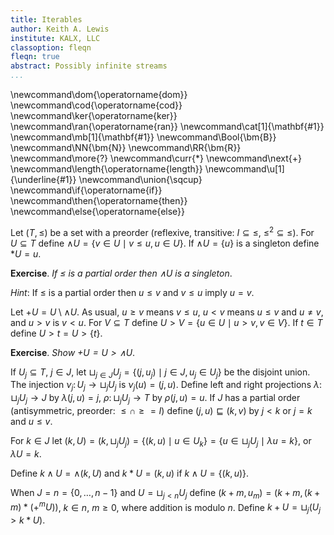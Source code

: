 ```yaml
---
title: Iterables
author: Keith A. Lewis
institute: KALX, LLC
classoption: fleqn
fleqn: true
abstract: Possibly infinite streams
...
```


\newcommand\dom{\operatorname{dom}}
\newcommand\cod{\operatorname{cod}}
\newcommand\ker{\operatorname{ker}}
\newcommand\ran{\operatorname{ran}}
\newcommand\cat[1]{\mathbf{#1}}
\newcommand\mb[1]{\mathbf{#1}}
\newcommand\Bool{\bm{B}}
\newcommand\NN{\bm{N}}
\newcommand\RR{\bm{R}}
\newcommand\more{?}
\newcommand\curr{*}
\newcommand\next{+}
\newcommand\length{\operatorname{length}}
\newcommand\u[1]{\underline{#1}}
\newcommand\union{\sqcup}
\newcommand\if{\operatorname{if}}
\newcommand\then{\operatorname{then}}
\newcommand\else{\operatorname{else}}

Let $(T,\le)$ be a set with a preorder (reflexive, transitive:
$I\subseteq \le$, $\le^2\subseteq\le$).
For $U\subseteq T$ define $\wedge U = \{v\in U\mid v\le u, u\in U\}$.
If $\wedge U = \{u\}$ is a singleton define $*U = u$.

__Exercise__. _If $\le$ is a partial order then $\wedge U$ is a singleton_.

_Hint_: If $\le$ is a partial order then $u\le v$ and $v\le u$ imply $u = v$.

Let $+U = U\setminus\wedge U$. As usual, $u\ge v$ means $v\le u$,
$u<v$ means $u\le v$ and $u\neq v$, and $u > v$ is $v < u$.
For $V\subseteq T$ define $U>V = \{u\in U\mid u>v, v\in V\}$. If $t\in T$
define $U>t = U>\{t\}$.

__Exercise__. _Show $+U = U>\wedge U$_.

If $U_j\subseteq T$, $j\in J$,
let $\sqcup_{j\in J} U_j = \{(j,u_j)\mid j \in J, u_j\in U_j\}$ be the disjoint union.
The injection $ν_j\colon U_j\to\sqcup_j U_j$ is $ν_j(u) = (j, u)$.
Define left and right projections $λ\colon\sqcup_j U_j\to J$
by $λ(j,u) = j$, $ρ\colon\sqcup_j U_j\to T$ by $ρ(j,u) = u$.
If $J$ has a partial order (antisymmetric, preorder: $\le \cap \ge = I$)
define $(j,u)\sqsubseteq (k,v)$ by $j<k$ or $j=k$ and $u\le v$.

For $k\in J$ let $(k, U) = (k,\sqcup_j U_j) = \{(k, u)\mid u\in U_k\} = \{u\in\sqcup_j U_j\mid λu = k\}$,
or $λU = k$.

Define $k\wedge U = \wedge(k, U)$ and $k*U = (k,u)$ if $k\wedge U = \{(k,u)\}$.

When $J = n = \{0,\ldots,n-1\}$ and
$U = \sqcup_{j<n} U_j$ define $(k + m, u_m) = (k + m, (k+m)*(+^mU))$, $k\in n$, $m\ge 0$,
where addition is modulo $n$. Define $k + U = \sqcup_j (U_j > k*U)$.
